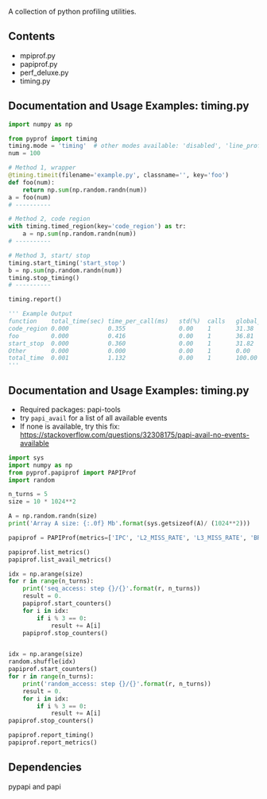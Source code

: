 A collection of python profiling utilities. 

## Contents
* mpiprof.py
* papiprof.py
* perf_deluxe.py
* timing.py

## Documentation and Usage Examples: timing.py
```python
import numpy as np

from pyprof import timing
timing.mode = 'timing'  # other modes available: 'disabled', 'line_profiler'
num = 100

# Method 1, wrapper
@timing.timeit(filename='example.py', classname='', key='foo')
def foo(num):
    return np.sum(np.random.randn(num))
a = foo(num)
# ----------

# Method 2, code region
with timing.timed_region(key='code_region') as tr:
    a = np.sum(np.random.randn(num))
# ----------

# Method 3, start/ stop
timing.start_timing('start_stop')
b = np.sum(np.random.randn(num))
timing.stop_timing()
# ----------

timing.report()

''' Example Output
function    total_time(sec) time_per_call(ms)   std(%)  calls   global_percentage
code_region 0.000           0.355               0.00    1       31.38
foo         0.000           0.416               0.00    1       36.81
start_stop  0.000           0.360               0.00    1       31.82
Other       0.000           0.000               0.00    1       0.00
total_time  0.001           1.132               0.00    1       100.00
'''

```


## Documentation and Usage Examples: timing.py

* Required packages: papi-tools
* try `papi_avail` for a list of all available events
* If none is available, try this fix: https://stackoverflow.com/questions/32308175/papi-avail-no-events-available

```python
import sys
import numpy as np
from pyprof.papiprof import PAPIProf
import random

n_turns = 5
size = 10 * 1024**2

A = np.random.randn(size)
print('Array A size: {:.0f} Mb'.format(sys.getsizeof(A)/ (1024**2)))

papiprof = PAPIProf(metrics=['IPC', 'L2_MISS_RATE', 'L3_MISS_RATE', 'BRANCH_MSP_RATE'])

papiprof.list_metrics()
papiprof.list_avail_metrics()

idx = np.arange(size)
for r in range(n_turns):
    print('seq_access: step {}/{}'.format(r, n_turns))
    result = 0.
    papiprof.start_counters()
    for i in idx:
        if i % 3 == 0:
            result += A[i]
    papiprof.stop_counters()


idx = np.arange(size)
random.shuffle(idx)
papiprof.start_counters()
for r in range(n_turns):
    print('random_access: step {}/{}'.format(r, n_turns))
    result = 0.        
    for i in idx:
        if i % 3 == 0:
            result += A[i]
papiprof.stop_counters()

papiprof.report_timing()
papiprof.report_metrics()


```


## Dependencies
pypapi and papi